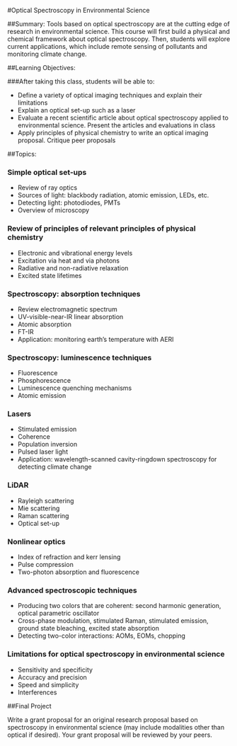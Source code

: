 #Optical Spectroscopy in Environmental Science

##Summary:
Tools based on optical spectroscopy are at the cutting edge of research in environmental science. 
This course will first build a physical and chemical framework about optical spectroscopy. 
Then, students will explore current applications, which include remote sensing of pollutants and monitoring climate change.

##Learning Objectives:

###After taking this class, students will be able to:
* Define a variety of optical imaging techniques and explain their limitations
* Explain an optical set-up such as a laser
* Evaluate a recent scientific article about optical spectroscopy applied to environmental science. Present the articles and evaluations in class
* Apply principles of physical chemistry to write an optical imaging proposal. Critique peer proposals


##Topics:

###	Simple optical set-ups

* Review of ray optics
* Sources of light: blackbody radiation, atomic emission, LEDs, etc.
* Detecting light: photodiodes, PMTs
* Overview of microscopy


###	Review of principles of relevant principles of physical chemistry

* Electronic and vibrational energy levels
* Excitation via heat and via photons
* Radiative and non-radiative relaxation
* Excited state lifetimes


###	Spectroscopy: absorption techniques

*	Review electromagnetic spectrum
* UV-visible-near-IR linear absorption 
* Atomic absorption
* FT-IR
* Application: monitoring earth’s temperature with AERI


###	Spectroscopy: luminescence techniques

*	Fluorescence
* Phosphorescence
* Luminescence quenching mechanisms
* Atomic emission


###	Lasers

*	Stimulated emission
* Coherence
* Population inversion
* Pulsed laser light
* Application: wavelength-scanned cavity-ringdown spectroscopy for detecting climate change


###	LiDAR

* Rayleigh scattering
* Mie scattering
* Raman scattering
* Optical set-up


###	Nonlinear optics

*	Index of refraction and kerr lensing
*	Pulse compression
*	Two-photon absorption and fluorescence


### Advanced spectroscopic techniques

*	Producing two colors that are coherent: second harmonic generation, optical parametric oscillator
* Cross-phase modulation, stimulated Raman, stimulated emission, ground state bleaching, excited state absorption
* Detecting two-color interactions: AOMs, EOMs, chopping


### Limitations for optical spectroscopy in environmental science

* Sensitivity and specificity
* Accuracy and precision
*	Speed and simplicity
*	Interferences


##Final Project

Write a grant proposal for an original research proposal based on spectroscopy in environmental science (may include modalities other than optical if desired).
Your grant proposal will be reviewed by your peers.
